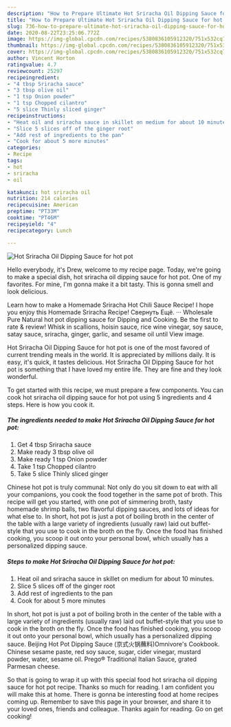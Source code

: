 ```yaml
---
description: "How to Prepare Ultimate Hot Sriracha Oil Dipping Sauce for hot pot"
title: "How to Prepare Ultimate Hot Sriracha Oil Dipping Sauce for hot pot"
slug: 736-how-to-prepare-ultimate-hot-sriracha-oil-dipping-sauce-for-hot-pot
date: 2020-08-22T23:25:06.772Z
image: https://img-global.cpcdn.com/recipes/5380836105912320/751x532cq70/hot-sriracha-oil-dipping-sauce-for-hot-pot-recipe-main-photo.jpg
thumbnail: https://img-global.cpcdn.com/recipes/5380836105912320/751x532cq70/hot-sriracha-oil-dipping-sauce-for-hot-pot-recipe-main-photo.jpg
cover: https://img-global.cpcdn.com/recipes/5380836105912320/751x532cq70/hot-sriracha-oil-dipping-sauce-for-hot-pot-recipe-main-photo.jpg
author: Vincent Horton
ratingvalue: 4.7
reviewcount: 25297
recipeingredient:
- "4 tbsp Sriracha sauce"
- "3 tbsp olive oil"
- "1 tsp Onion powder"
- "1 tsp Chopped cilantro"
- "5 slice Thinly sliced ginger"
recipeinstructions:
- "Heat oil and sriracha sauce in skillet on medium for about 10 minutes."
- "Slice 5 slices off of the ginger root"
- "Add rest of ingredients to the pan"
- "Cook for about 5 more minutes"
categories:
- Recipe
tags:
- hot
- sriracha
- oil

katakunci: hot sriracha oil 
nutrition: 214 calories
recipecuisine: American
preptime: "PT33M"
cooktime: "PT46M"
recipeyield: "4"
recipecategory: Lunch

---
```



![Hot Sriracha Oil Dipping Sauce for hot pot](https://img-global.cpcdn.com/recipes/5380836105912320/751x532cq70/hot-sriracha-oil-dipping-sauce-for-hot-pot-recipe-main-photo.jpg)

Hello everybody, it's Drew, welcome to my recipe page. Today, we're going to make a special dish, hot sriracha oil dipping sauce for hot pot. One of my favorites. For mine, I'm gonna make it a bit tasty. This is gonna smell and look delicious.

Learn how to make a Homemade Sriracha Hot Chili Sauce Recipe! I hope you enjoy this Homemade Sriracha Recipe! Свернуть Ещё. ··· Wholesale Pure Natural hot pot dipping sauce for Dipping and Cooking. Be the first to rate &amp; review! Whisk in scallions, hoisin sauce, rice wine vinegar, soy sauce, satay sauce, sriracha, ginger, garlic, and sesame oil until View image.

Hot Sriracha Oil Dipping Sauce for hot pot is one of the most favored of current trending meals in the world. It is appreciated by millions daily. It is easy, it's quick, it tastes delicious. Hot Sriracha Oil Dipping Sauce for hot pot is something that I have loved my entire life. They are fine and they look wonderful.


To get started with this recipe, we must prepare a few components. You can cook hot sriracha oil dipping sauce for hot pot using 5 ingredients and 4 steps. Here is how you cook it.

<!--inarticleads1-->

##### The ingredients needed to make Hot Sriracha Oil Dipping Sauce for hot pot:

1. Get 4 tbsp Sriracha sauce
1. Make ready 3 tbsp olive oil
1. Make ready 1 tsp Onion powder
1. Take 1 tsp Chopped cilantro
1. Take 5 slice Thinly sliced ginger


Chinese hot pot is truly communal: Not only do you sit down to eat with all your companions, you cook the food together in the same pot of broth. This recipe will get you started, with one pot of simmering broth, tasty homemade shrimp balls, two flavorful dipping sauces, and lots of ideas for what else to. In short, hot pot is just a pot of boiling broth in the center of the table with a large variety of ingredients (usually raw) laid out buffet-style that you use to cook in the broth on the fly. Once the food has finished cooking, you scoop it out onto your personal bowl, which usually has a personalized dipping sauce. 

<!--inarticleads2-->

##### Steps to make Hot Sriracha Oil Dipping Sauce for hot pot:

1. Heat oil and sriracha sauce in skillet on medium for about 10 minutes.
1. Slice 5 slices off of the ginger root
1. Add rest of ingredients to the pan
1. Cook for about 5 more minutes


In short, hot pot is just a pot of boiling broth in the center of the table with a large variety of ingredients (usually raw) laid out buffet-style that you use to cook in the broth on the fly. Once the food has finished cooking, you scoop it out onto your personal bowl, which usually has a personalized dipping sauce. Beijing Hot Pot Dipping Sauce (京式火锅蘸料)Omnivore&#39;s Cookbook. Chinese sesame paste, red soy sauce, sugar, cider vinegar, mustard powder, water, sesame oil. Prego® Traditional Italian Sauce, grated Parmesan cheese. 

So that is going to wrap it up with this special food hot sriracha oil dipping sauce for hot pot recipe. Thanks so much for reading. I am confident you will make this at home. There is gonna be interesting food at home recipes coming up. Remember to save this page in your browser, and share it to your loved ones, friends and colleague. Thanks again for reading. Go on get cooking!

